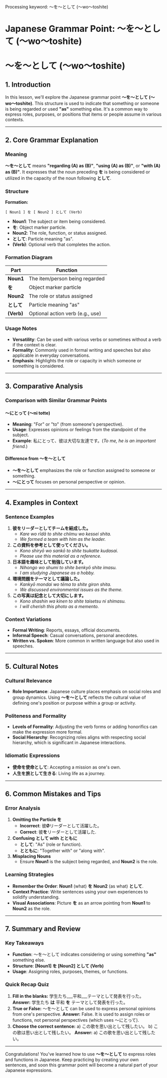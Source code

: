 Processing keyword: ～を～として (〜wo〜toshite)
# Japanese Grammar Point: ～を～として (〜wo〜toshite)
# ～を～として (〜wo〜toshite)
## 1. Introduction
In this lesson, we'll explore the Japanese grammar point **～を～として (〜wo〜toshite)**. This structure is used to indicate that something or someone is being regarded or used **"as"** something else. It's a common way to express roles, purposes, or positions that items or people assume in various contexts.

---
## 2. Core Grammar Explanation
### Meaning
**～を～として** means **"regarding \(A\) as \(B\)"**, **"using \(A\) as \(B\)"**, or **"with \(A\) as \(B\)"**. It expresses that the noun preceding **を** is being considered or utilized in the capacity of the noun following **として**.
### Structure
**Formation:**
```
[ Noun1 ] を [ Noun2 ] として (Verb)
```
- **Noun1**: The subject or item being considered.
- **を**: Object marker particle.
- **Noun2**: The role, function, or status assigned.
- **として**: Particle meaning "as".
- **(Verb)**: Optional verb that completes the action.
### Formation Diagram
| Part        | Function                            |
|-------------|-------------------------------------|
| **Noun1**   | The item/person being regarded      |
| **を**      | Object marker particle              |
| **Noun2**   | The role or status assigned         |
| **として**  | Particle meaning "as"               |
| **(Verb)**  | Optional action verb (e.g., use)    |
### Usage Notes
- **Versatility**: Can be used with various verbs or sometimes without a verb if the context is clear.
- **Formality**: Commonly used in formal writing and speeches but also applicable in everyday conversations.
- **Emphasis**: Highlights the role or capacity in which someone or something is considered.
---
## 3. Comparative Analysis
### Comparison with Similar Grammar Points
#### ～にとって (〜ni totte)
- **Meaning**: "For" or "to" (from someone's perspective).
- **Usage**: Expresses opinions or feelings from the standpoint of the subject.
- **Example**: 私にとって、彼は大切な友達です。(*To me, he is an important friend.*)
#### Difference from ～を～として
- **～を～として** emphasizes the role or function assigned to someone or something.
- **～にとって** focuses on personal perspective or opinion.
---
## 4. Examples in Context
### Sentence Examples
1. **彼をリーダーとしてチームを結成した。**
   - *Kare wo rīdā to shite chiimu wo kessei shita.*
   - *We formed a team with him as the leader.*
2. **この資料を参考として使ってください。**
   - *Kono shiryō wo sankō to shite tsukatte kudasai.*
   - *Please use this material as a reference.*
3. **日本語を趣味として勉強しています。**
   - *Nihongo wo shumi to shite benkyō shite imasu.*
   - *I am studying Japanese as a hobby.*
4. **環境問題をテーマとして議論した。**
   - *Kankyō mondai wo tēma to shite giron shita.*
   - *We discussed environmental issues as the theme.*
5. **この写真は記念として大切にします。**
   - *Kono shashin wa kinen to shite taisetsu ni shimasu.*
   - *I will cherish this photo as a memento.*
### Context Variations
- **Formal Writing**: Reports, essays, official documents.
- **Informal Speech**: Casual conversations, personal anecdotes.
- **Written vs. Spoken**: More common in written language but also used in speeches.
---
## 5. Cultural Notes
### Cultural Relevance
- **Role Importance**: Japanese culture places emphasis on social roles and group dynamics. Using **～を～として** reflects the cultural value of defining one's position or purpose within a group or activity.
### Politeness and Formality
- **Levels of Formality**: Adjusting the verb forms or adding honorifics can make the expression more formal.
- **Social Hierarchy**: Recognizing roles aligns with respecting social hierarchy, which is significant in Japanese interactions.
### Idiomatic Expressions
- **使命を使命として**: Accepting a mission as one's own.
- **人生を旅として生きる**: Living life as a journey.
---
## 6. Common Mistakes and Tips
### Error Analysis
1. **Omitting the Particle を**
   - **Incorrect**: 彼**Ø**リーダーとして活躍した。
   - **Correct**: 彼**を**リーダーとして活躍した.
2. **Confusing として with とともに**
   - **として**: "As" (role or function).
   - **とともに**: "Together with" or "along with".
3. **Misplacing Nouns**
   - Ensure **Noun1** is the subject being regarded, and **Noun2** is the role.
### Learning Strategies
- **Remember the Order**: **Noun1** (what) **を** **Noun2** (as what) **として**.
- **Context Practice**: Write sentences using your own experiences to solidify understanding.
- **Visual Associations**: Picture **を** as an arrow pointing from **Noun1** to **Noun2** as the role.
---
## 7. Summary and Review
### Key Takeaways
- **Function**: ～を～として indicates considering or using something **"as"** something else.
- **Structure**: **[Noun1] を [Noun2] として (Verb)**
- **Usage**: Assigning roles, purposes, themes, or functions.
### Quick Recap Quiz
1. **Fill in the blanks:**
   学生たち___平和___テーマとして発表を行った。
   **Answer:** 学生たち **は** 平和 **を** テーマとして発表を行った。
2. **True or False:**
   ～を～として can be used to express personal opinions from one's perspective.
   **Answer:** False. It is used to assign roles or functions, not personal perspectives (which uses ～にとって).
3. **Choose the correct sentence:**
   a) この歌を思い出として残したい。
   b) この歌は思い出として残したい。
   **Answer:** a) この歌を思い出として残したい。
---
Congratulations! You've learned how to use **～を～として** to express roles and functions in Japanese. Keep practicing by creating your own sentences, and soon this grammar point will become a natural part of your Japanese expressions.
